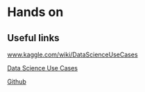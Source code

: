 # Hands on 


## Useful links

www.kaggle.com/wiki/DataScienceUseCases

[Data Science Use Cases](http://web.archive.org/web/20130818062926/https://www.kaggle.com/wiki/DataScienceUseCases)


[Github](https://github.com/ageron/handson-ml)